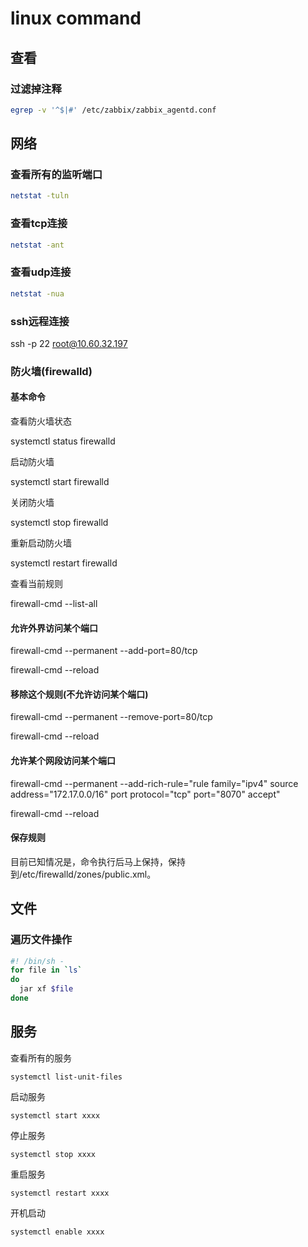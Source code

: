 # linux command

## 查看

### 过滤掉注释

```bash
egrep -v '^$|#' /etc/zabbix/zabbix_agentd.conf
```

## 网络

### 查看所有的监听端口

```bash
netstat -tuln
```

### 查看tcp连接

```bash
netstat -ant
```

### 查看udp连接

```bash
netstat -nua 
```

### ssh远程连接

ssh -p 22 root@10.60.32.197

### 防火墙(firewalld)

#### 基本命令

查看防火墙状态

systemctl status firewalld

启动防火墙

systemctl start firewalld

关闭防火墙

systemctl stop firewalld

重新启动防火墙

systemctl restart firewalld

查看当前规则

firewall-cmd --list-all

#### 允许外界访问某个端口

firewall-cmd --permanent --add-port=80/tcp

firewall-cmd --reload

####  移除这个规则(不允许访问某个端口)

firewall-cmd --permanent --remove-port=80/tcp

firewall-cmd --reload

####  允许某个网段访问某个端口

firewall-cmd --permanent --add-rich-rule="rule family="ipv4" source address="172.17.0.0/16" port protocol="tcp" port="8070" accept"

firewall-cmd --reload

####  保存规则

目前已知情况是，命令执行后马上保持，保持到/etc/firewalld/zones/public.xml。

## 文件

### 遍历文件操作

```sh
#! /bin/sh -
for file in `ls`
do
  jar xf $file
done
```

## 服务

查看所有的服务

```shell
systemctl list-unit-files
```

启动服务

```
systemctl start xxxx
```

停止服务

```
systemctl stop xxxx
```

重启服务

```
systemctl restart xxxx
```

开机启动

```
systemctl enable xxxx
```

